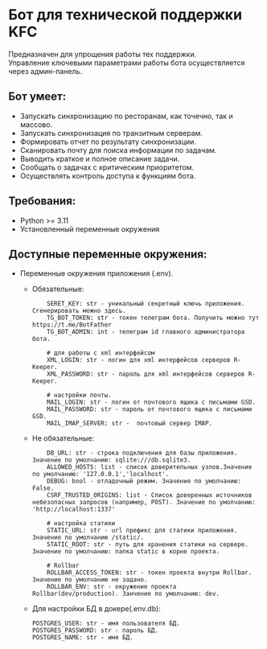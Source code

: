 # Бот для технической поддержки KFC
Предназначен для упрощения работы тех поддержки.  
Управление ключевыми параметрами работы бота осуществляется через админ-панель.

## Бот умеет:
- Запускать синхронизацию по ресторанам, как точечно, так и массово.
- Запускать синхронизация по транзитным серверам.
- Формировать отчет по результату синхронизации.
- Сканировать почту для поиска информации по задачам.
- Выводить краткое и полное описание задачи.
- Сообщать о задачах с критическим приоритетом.
- Осуществлять контроль доступа к функциям бота.

## Требования:
- Python >= 3.11
- Установленный переменные окружения

## Доступные переменные окружения:
- Переменные окружения приложения (.env).
  - Обязательные:
    ```dotenv
        SERET_KEY: str - уникальный секретный ключь приложения. Сгенерировать можно здесь.
	    TG_BOT_TOKEN: str - токен телеграм бота. Получить можно тут https://t.me/BotFather
	    TG_BOT_ADMIN: int - телеграм id главного администратора бота.
	
	    # для работы с xml интерфейсом
	    XML_LOGIN: str - логин для xml интерфейсов серверов R-Keeper.
	    XML_PASSWORD: str - пароль для xml интерфейсов серверов R-Keeper.
	
	    # настройки почты.
	    MAIL_LOGIN: str - логин от почтового ящика с письмами GSD.
	    MAIL_PASSWORD: str - пароль от почтового ящика с письмами GSD.
	    MAIL_IMAP_SERVER: str -  почтовый сервер IMAP.
    ```
    
  - Не обязательные:
    ```dotenv
        DB_URL: str - строка подключения для базы приложения. Значение по умолчанию: sqlite:///db.sqlite3.
        ALLOWED_HOSTS: list - список доверительных узлов.Значение по умолчанию: '127.0.0.1','localhost'.
        DEBUG: bool - отладочный режим. Значение по умолчанию: False.
        CSRF_TRUSTED_ORIGINS: list - Список доверенных источников небезопасных запросов (например, POST). Значение по умолчанию: 'http://localhost:1337'
	
        # настройка статики
        STATIC_URL: str - url префикс для статики приложения. Значение по умолчанию /static/.
        STATIC_ROOT: str - путь для хранения статики на сервере. Значение по умолчанию: папка static в корне проекта.
    
        # Rollbar
        ROLLBAR_ACCESS_TOKEN: str - токен проекта внутри Rollbar. Значение по умолчанию не задано.
        ROLLBAR_ENV: str - окружение проекта Rollbar(dev/production). Занчение по умолчанию: dev.
    ```
  - Для настройки БД в докере(.env.db):
    ```dotenv
    POSTGRES_USER: str - имя пользователя БД.
    POSTGRES_PASSWORD: str - пароль БД.
    POSTGRES_NAME: str - имя БД.
    ```
